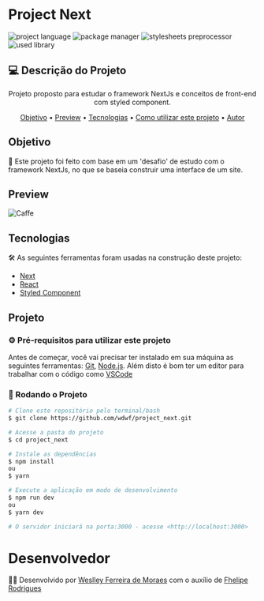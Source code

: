 # Project Next

![project language](https://img.shields.io/badge/JavaScript-F7DF1E?style=for-the-badge&logo=javascript&logoColor=black)
![package manager](https://img.shields.io/badge/Yarn-2C8EBB?style=for-the-badge&logo=yarn&logoColor=white)
![stylesheets preprocessor](https://img.shields.io/badge/styled--components-DB7093?style=for-the-badge&logo=styled-components&logoColor=white)
![used library](https://img.shields.io/badge/React-20232A?style=for-the-badge&logo=react&logoColor=61DAFB)

## 💻 Descrição do Projeto
<p align="center">Projeto proposto para estudar o framework NextJs e conceitos de front-end com styled component.</p>

<p align="center">
 <a href="#objetivo">Objetivo</a> •
 <a href="#preview">Preview</a> •
 <a href="#tecnologias">Tecnologias</a> • 
 <a href="#projeto">Como utilizar este projeto</a> • 
 <a href="#desenvolvedor">Autor</a>
</p>

## Objetivo
<p> 🚀 Este projeto foi feito com base em um 'desafio' de estudo com o framework NextJs, no que se baseia construir uma interface de um site.</p>

## Preview
![Caffe](https://user-images.githubusercontent.com/28903617/153883827-4d2dc4f2-9a07-46ef-802b-5b45b9fc8192.png)


## Tecnologias

🛠 As seguintes ferramentas foram usadas na construção deste projeto:

- [Next](https://nextjs.org/)
- [React](https://reactjs.org/)
- [Styled Component](https://styled-components.com/)

## Projeto

### ⚙️ Pré-requisitos para utilizar este projeto

Antes de começar, você vai precisar ter instalado em sua máquina as seguintes ferramentas:
[Git](https://git-scm.com), [Node.js](https://nodejs.org/en/). 
Além disto é bom ter um editor para trabalhar com o código como [VSCode](https://code.visualstudio.com/)

### 🎲 Rodando o Projeto

```bash
# Clone este repositório pelo terminal/bash
$ git clone https://github.com/wdwf/project_next.git

# Acesse a pasta do projeto
$ cd project_next

# Instale as dependências
$ npm install
ou
$ yarn

# Execute a aplicação em modo de desenvolvimento
$ npm run dev
ou
$ yarn dev

# O servidor iniciará na porta:3000 - acesse <http://localhost:3000>
```

# Desenvolvedor
<p> 👨‍💻 Desenvolvido por <a href="https://www.linkedin.com/in/weslley-ferreira-61a75a188/">Weslley Ferreira de Moraes</a> com o auxílio de <a href="https://github.com/oFhelipe">Fhelipe Rodrigues</a></p>
